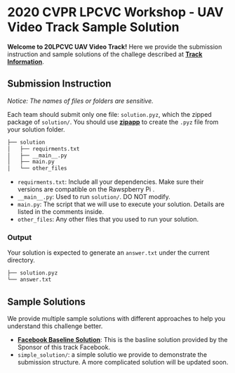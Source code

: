 # 2020 CVPR LPCVC Workshop - UAV Video Track Sample Solution
__Welcome to 20LPCVC UAV Video Track!__ Here we provide the submission instruction and sample solutions of the challege described at **[Track Information](https://lpcv.ai/2020CVPR/video-track)**.

## Submission Instruction
_Notice: The names of files or folders are sensitive._

Each team should submit only one file: `solution.pyz`, which the zipped package of `solution/`. You should use __[zipapp](https://docs.python.org/3/library/zipapp.html)__ to create the `.pyz` file from your solution folder. 
```bash
├── solution
│   ├── requirments.txt
│   ├── __main__.py
│   ├── main.py
│   └── other_files
```
* `requirments.txt`: Include all your dependencies. Make sure their versions are compatible on the Rawspberry Pi . 
* `__main__.py`: Used to run `solution/`. DO NOT modify.
* `main.py`: The script that we will use to execute your solution. Details are listed in the comments inside. 
* `other_files`: Any other files that you used to run your solution. 

### Output
Your solution is expected to generate an `answer.txt` under the current directory. 
```bash
├── solution.pyz
└── answer.txt
```

## Sample Solutions
We provide multiple sample solutions with different approaches to help you understand this challenge better. 
* **[Facebook Baseline Solution](https://github.com/sstsai-adl/workshops/tree/master/LPCV_2020/uav_video_challenge)**: This is the basline solution provided by the Sponsor of this track Facebook. 
* `simple_solution/`: a simple solutio we provide to demonstrate the submission structure. A more complicated solution will be updated soon.

